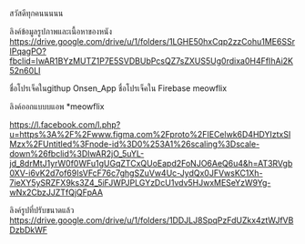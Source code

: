 สวัสดีทุกคนนนนน

ลิงค์ข้อมูลรูปภาพและเนื้อหาของหนัง
https://drive.google.com/drive/u/1/folders/1LGHE50hxCqp2zzCohu1ME6SSrIPqagPO?fbclid=IwAR1BYzMUTZ1P7E5SVDBUbPcsQZ7sZXUS5Ug0rdixa0H4FfIhAi2K52n60LI


ชื่อโปรเจ็คในgithup
Onsen_App
ชื่อโปรเจ็คใน Firebase
meowflix

ลิงค์ออกแบบบแอพ *meowflix

https://l.facebook.com/l.php?u=https%3A%2F%2Fwww.figma.com%2Fproto%2FIECelwk6D4HDYIztxSIMzx%2FUntitled%3Fnode-id%3D0%253A1%26scaling%3Dscale-down%26fbclid%3DIwAR2jO_5uYL-jd_8drMtJ1yrW0f0WFu1gUGqZTCxQUoEapd2FoNJO6AeQ6u4&h=AT3RVgb0XV-i6vK2d7of69IsVFcF76c7ghgSZuVw4Uc-JydQx0JFVwsKC1Xh-7ieXY5ySRZFX9ks3Z4_5iFJWPJPLGYzDcU1vdv5HJwxMESeYzW9Yg-wNx2CbzJJZTfQjQFpAA

ลิงค์รูปที่ปรับขนาดแล้ว
https://drive.google.com/drive/u/1/folders/1DDJLJ8SpqPzFdUZkx4ztWJfVBDzbDkWF

